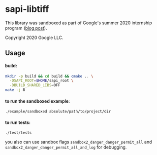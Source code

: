 # sapi-libtiff

This library was sandboxed as part of Google's summer 2020 internship program
([blog post](https://security.googleblog.com/2020/12/improving-open-source-security-during.html)).

Copyright 2020 Google LLC.

## Usage

#### build:

```bash
mkdir -p build && cd build && cmake .. \
  -DSAPI_ROOT=$HOME/sapi_root \
  -DBUILD_SHARED_LIBS=OFF
make -j 8
```

#### to run the sandboxed example:

`./example/sandboxed absolute/path/to/project/dir`

#### to run tests:

`./test/tests`

you also can use sandbox flags `sandbox2_danger_danger_permit_all` and
`sandbox2_danger_danger_permit_all_and_log` for debugging.
